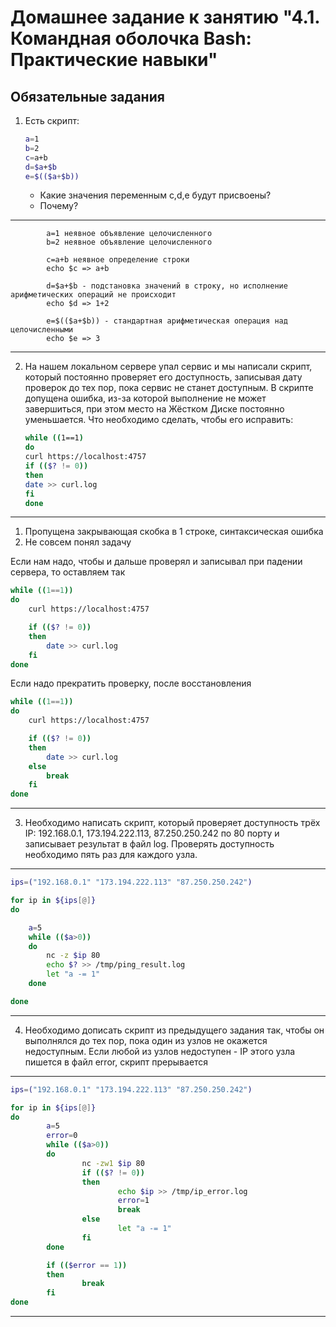 # Домашнее задание к занятию "4.1. Командная оболочка Bash: Практические навыки"

## Обязательные задания

1. Есть скрипт:
	```bash
	a=1
	b=2
	c=a+b
	d=$a+$b
	e=$(($a+$b))
	```
	* Какие значения переменным c,d,e будут присвоены?
	* Почему?
---

            a=1 неявное объявление целочисленного
	        b=2 неявное объявление целочисленного

            с=a+b неявное определение строки
            echo $c => a+b

            d=$a+$b - подстановка значений в строку, но исполнение арифметических операций не происходит
            echo $d => 1+2

            e=$(($a+$b)) - стандартная арифметическая операция над целочисленными
            echo $e => 3
---

2. На нашем локальном сервере упал сервис и мы написали скрипт, который постоянно проверяет его доступность, записывая дату проверок до тех пор, пока сервис не станет доступным. В скрипте допущена ошибка, из-за которой выполнение не может завершиться, при этом место на Жёстком Диске постоянно уменьшается. Что необходимо сделать, чтобы его исправить:
	```bash
	while ((1==1)
	do
	curl https://localhost:4757
	if (($? != 0))
	then
	date >> curl.log
	fi
	done
	```
---
 1. Пропущена закрывающая скобка в 1 строке, синтаксическая ошибка
 2. Не совсем понял задачу

 Если нам надо, чтобы и дальше проверял и записывал при падении сервера, то оставляем так

```bash
while ((1==1))
do
    curl https://localhost:4757

    if (($? != 0))
    then
        date >> curl.log
    fi
done
```

Если надо прекратить проверку, после восстановления

```bash
while ((1==1))
do
    curl https://localhost:4757

    if (($? != 0))
    then
        date >> curl.log
    else
        break
    fi
done
```


---

3. Необходимо написать скрипт, который проверяет доступность трёх IP: 192.168.0.1, 173.194.222.113, 87.250.250.242 по 80 порту и записывает результат в файл log. Проверять доступность необходимо пять раз для каждого узла.

---
```bash
ips=("192.168.0.1" "173.194.222.113" "87.250.250.242")

for ip in ${ips[@]}
do

	a=5
	while (($a>0))
	do
		nc -z $ip 80
		echo $? >> /tmp/ping_result.log
		let "a -= 1"
	done

done
```


---

4. Необходимо дописать скрипт из предыдущего задания так, чтобы он выполнялся до тех пор, пока один из узлов не окажется недоступным. Если любой из узлов недоступен - IP этого узла пишется в файл error, скрипт прерывается

---
```bash
ips=("192.168.0.1" "173.194.222.113" "87.250.250.242")

for ip in ${ips[@]}
do
        a=5
        error=0
        while (($a>0))
        do
                nc -zw1 $ip 80
                if (($? != 0))
                then
                        echo $ip >> /tmp/ip_error.log
                        error=1
                        break
                else
                        let "a -= 1"
                fi
        done

        if (($error == 1))
        then
                break
        fi
done
```

---

